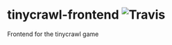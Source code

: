 # tinycrawl-frontend ![Travis](https://img.shields.io/travis/nukeop/tinycrawl-frontend.svg?style=for-the-badge)
Frontend for the tinycrawl game
